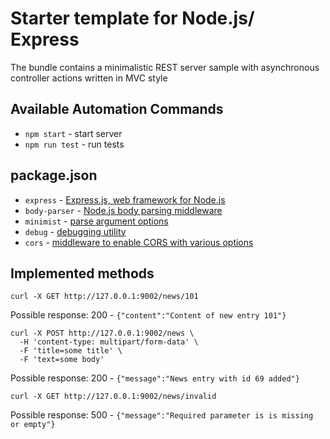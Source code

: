 # Starter template for Node.js/ Express

The bundle contains a minimalistic REST server sample with asynchronous controller actions written in MVC style

## Available Automation Commands
- `npm start` - start server
- `npm run test` - run tests


## package.json

- `express` - [Express.js, web framework for Node.js](https://expressjs.com/)
- `body-parser` - [Node.js body parsing middleware](https://www.npmjs.com/package/body-parser)
- `minimist` - [parse argument options](https://www.npmjs.com/package/minimist)
- `debug` - [debugging utility](https://www.npmjs.com/package/debug)
- `cors` - [middleware to enable CORS with various options](https://www.npmjs.com/package/cors)

## Implemented methods

```
curl -X GET http://127.0.0.1:9002/news/101
```
Possible response: 200 - `{"content":"Content of new entry 101"}`


```
curl -X POST http://127.0.0.1:9002/news \
  -H 'content-type: multipart/form-data' \
  -F 'title=some title' \
  -F 'text=some body'
```

Possible response: 200 - `{"message":"News entry with id 69 added"}`

```
curl -X GET http://127.0.0.1:9002/news/invalid
```
Possible response: 500 - `{"message":"Required parameter is is missing or empty"}`